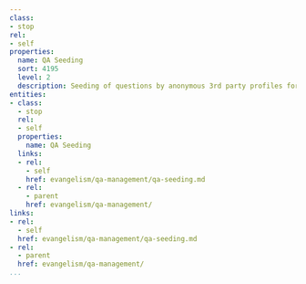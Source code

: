 ```yaml
---
class:
- stop
rel:
- self
properties:
  name: QA Seeding
  sort: 4195
  level: 2
  description: Seeding of questions by anonymous 3rd party profiles for relevant topics.
entities:
- class:
  - stop
  rel:
  - self
  properties:
    name: QA Seeding
  links:
  - rel:
    - self
    href: evangelism/qa-management/qa-seeding.md
  - rel:
    - parent
    href: evangelism/qa-management/
links:
- rel:
  - self
  href: evangelism/qa-management/qa-seeding.md
- rel:
  - parent
  href: evangelism/qa-management/
...
```

